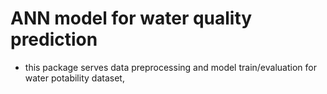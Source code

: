 # ANN model for water quality prediction

- this package serves data preprocessing and model train/evaluation for water potability dataset,